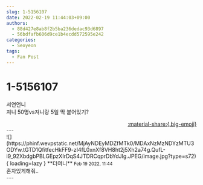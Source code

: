 ```yaml
---
slug: 1-5156107
date: 2022-02-19 11:44:03+09:00
authors:
  - 88d427e8ab8f2b5ba236dedac93d6897
  - 56bdfafb606d9ce1b4ecdd572595e242
categories:
  - Seoyeon
tags:
  - Fan Post
---
```


# 1-5156107

<div class="post-container" markdown="1">
<div class="content-container md-sidebar__scrollwrap" markdown="1">

서연언니 <br>져니 50명vs져니랑 5일 딱 붙어있기?

</div>
</div>

<div style="text-align: right;" markdown="1">
<a href="https://weverse.io/fromis9/fanpost/1-5156107" style="text-align: right;">:material-share:{.big-emoji}</a>
</div>
---

<div class="comments-container md-sidebar__scrollwrap" markdown="1">
<div class="comment" markdown="1">
<div class='id-container' markdown="1">
![](https://phinf.wevpstatic.net/MjAyNDEyMDZfMTk0/MDAxNzMzNDYzMTU3ODYw.tGTD1QfitfecHkFF9-zI4fL0xnXf8VH8ht2j5Xh2a74g.QufL-i9_92XbdgbPBLGEpzXIrDqS4JTDRCqprDbYdJIg.JPEG/image.jpg?type=s72){ loading=lazy }
**<span class="artist">더여니</span>** <small>Feb 19 2022, 11:44</small><br>
</div>
<div class='comment-body' markdown="1">
혼자있게해줘..
</div>
</div>
</div>
---
